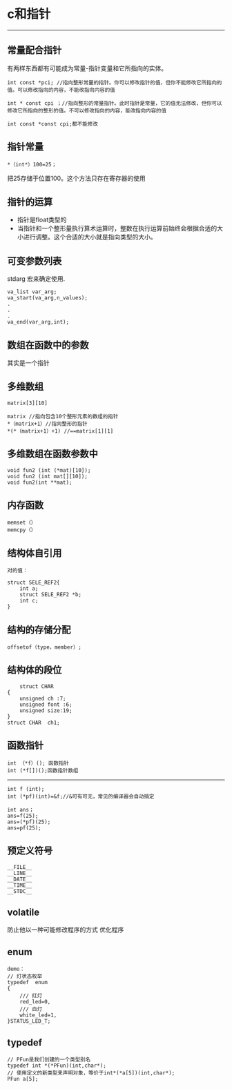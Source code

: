 # c和指针 #

---

## 常量配合指针 ##

有两样东西都有可能成为常量-指针变量和它所指向的实体。

	int const *pci; //指向整形常量的指针。你可以修改指针的值，但你不能修改它所指向的值。可以修改指向的内容，不能改指向内容的值

	int * const cpi ；//指向整形的常量指针。此时指针是常量，它的值无法修改，但你可以修改它所指向的整形的值。不可以修改指向的内容，能改指向内容的值

	int const *const cpi;都不能修改

 ## 指针常量 ##

	*（int*）100=25；

把25存储于位置100。这个方法只存在寄存器的使用

## 指针的运算 ##

- 指针是float类型的
- 当指针和一个整形量执行算术运算时，整数在执行运算前始终会根据合适的大小进行调整。这个合适的大小就是指向类型的大小。

## 可变参数列表 ##

stdarg 宏来确定使用.

	va_list var_arg;
	va_start(va_arg,n_values);
	.	
	.
	.
	va_end(var_arg,int);

## 数组在函数中的参数 ##

其实是一个指针

## 多维数组 ##

	
	matrix[3][10]

	matrix //指向包含10个整形元素的数组的指针
	*（matrix+1）//指向整形的指针
	*(*（matrix+1）+1) //==matrix[1][1]

## 多维数组在函数参数中 ##

	void fun2 (int (*mat)[10]);
	void fun2 (int mat[][10]);
	void fun2(int **mat);

## 内存函数 ##

    memset（）
    memcpy（）


## 结构体自引用 ##
	对的值：
	
	struct SELE_REF2{
		int a;
		struct SELE_REF2 *b;
		int c;
	}
## 结构的存储分配 ##

	offsetof（type，member）;

## 结构体的段位 ##

		struct CHAR
	{
		unsigned ch :7;
		unsigned font :6;
		unsigned size:19;
	}
	struct CHAR	 ch1;

## 函数指针 ##

	int （*f）(); 函数指针
	int (*f[])();函数指针数组

----- 
	int f (int);
	int (*pf)(int)=&f;//&可有可无，常见的编译器会自动搞定

	int ans；
	ans=f(25);
	ans=(*pf)(25);
	ans=pf(25);


## 预定义符号 ##

	__FILE__
	__LINE__
	__DATE__
	__TIME__
	__STDC__

## volatile ##

防止他以一种可能修改程序的方式 优化程序

## enum ##

	demo：
	// 灯状态枚举
	typedef  enum
	{
	    /// 红灯
	    red_led=0,  
	    /// 白灯
	    white_led=1,       
	}STATUS_LED_T;

## typedef ##

	// PFun是我们创建的一个类型别名
	typedef int *(*PFun)(int,char*);
	// 使用定义的新类型来声明对象，等价于int*(*a[5])(int,char*);
	PFun a[5];




	
	
	
	